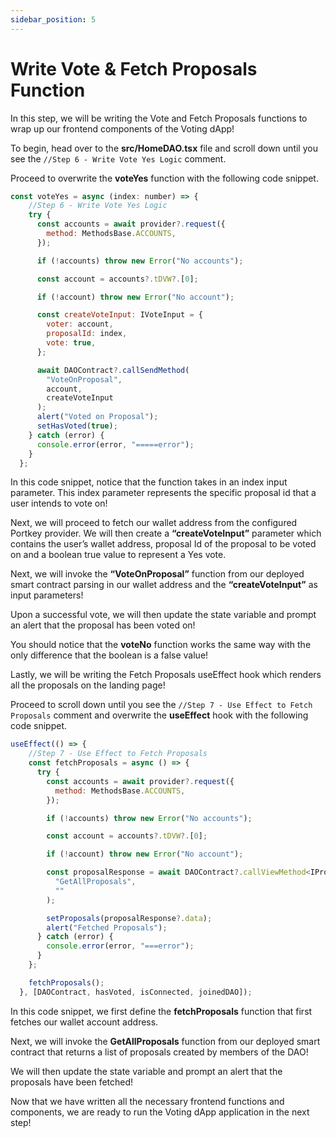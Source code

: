 ```yaml
---
sidebar_position: 5
---
```


# Write Vote & Fetch Proposals Function

In this step, we will be writing the Vote and Fetch Proposals functions to wrap up our frontend components of the Voting dApp!

To begin, head over to the **src/HomeDAO.tsx** file and scroll down until you see the `//Step 6 - Write Vote Yes Logic` comment.

Proceed to overwrite the **voteYes** function with the following code snippet.

```js showLineNumbers
const voteYes = async (index: number) => {
    //Step 6 - Write Vote Yes Logic
    try {
      const accounts = await provider?.request({
        method: MethodsBase.ACCOUNTS,
      });

      if (!accounts) throw new Error("No accounts");

      const account = accounts?.tDVW?.[0];

      if (!account) throw new Error("No account");

      const createVoteInput: IVoteInput = {
        voter: account,
        proposalId: index,
        vote: true,
      };

      await DAOContract?.callSendMethod(
        "VoteOnProposal",
        account,
        createVoteInput
      );
      alert("Voted on Proposal");
      setHasVoted(true);
    } catch (error) {
      console.error(error, "=====error");
    }
  };
```

In this code snippet, notice that the function takes in an index input parameter. This index parameter represents the specific proposal id that a user intends to vote on!

Next, we will proceed to fetch our wallet address from the configured Portkey provider. We will then create a **“createVoteInput”** parameter which contains the user’s wallet address, proposal Id of the proposal to be voted on and a boolean true value to represent a Yes vote.

Next, we will invoke the **“VoteOnProposal”** function from our deployed smart contract parsing in our wallet address and the **“createVoteInput”** as input parameters!

Upon a successful vote, we will then update the state variable and prompt an alert that the proposal has been voted on!

You should notice that the **voteNo** function works the same way with the only difference that the boolean is a false value!

Lastly, we will be writing the Fetch Proposals useEffect hook which renders all the proposals on the landing page!

Proceed to scroll down until you see the `//Step 7 - Use Effect to Fetch Proposals` comment and overwrite the **useEffect** hook with the following code snippet.

```js showLineNumbers
useEffect(() => {
    //Step 7 - Use Effect to Fetch Proposals
    const fetchProposals = async () => {
      try {
        const accounts = await provider?.request({
          method: MethodsBase.ACCOUNTS,
        });

        if (!accounts) throw new Error("No accounts");

        const account = accounts?.tDVW?.[0];

        if (!account) throw new Error("No account");

        const proposalResponse = await DAOContract?.callViewMethod<IProposals>(
          "GetAllProposals",
          ""
        );

        setProposals(proposalResponse?.data);
        alert("Fetched Proposals");
      } catch (error) {
        console.error(error, "===error");
      }
    };

    fetchProposals();
  }, [DAOContract, hasVoted, isConnected, joinedDAO]);
```

In this code snippet, we first define the **fetchProposals** function that first fetches our wallet account address.

Next, we will invoke the **GetAllProposals** function from our deployed smart contract that returns a list of proposals created by members of the DAO!

We will then update the state variable and prompt an alert that the proposals have been fetched!

Now that we have written all the necessary frontend functions and components, we are ready to run the Voting dApp application in the next step!